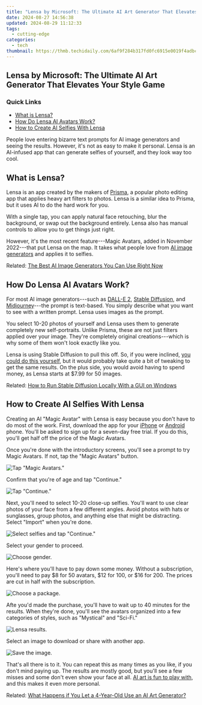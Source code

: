 ```yaml
---
title: "Lensa by Microsoft: The Ultimate AI Art Generator That Elevates Your Style Game"
date: 2024-08-27 14:56:38
updated: 2024-08-29 11:12:33
tags:
  - cutting-edge
categories:
  - tech
thumbnail: https://thmb.techidaily.com/6af9f284b317fd0fc6915e0019f4adbc9dd81ab605d1c55ebd68e10c11778128.png
---
```


## Lensa by Microsoft: The Ultimate AI Art Generator That Elevates Your Style Game

### Quick Links

* [What is Lensa?](https://screen-capture.techidaily.com/2024-approved-macbook-cam-recording-tutorial/)
* [How Do Lensa AI Avatars Work?](https://location-fake.techidaily.com/4-methods-to-turn-off-life-360-on-infinix-hot-30i-without-anyone-knowing-drfone-by-drfone-virtual-android/)
* [How to Create AI Selfies With Lensa](https://unlock-android.techidaily.com/how-to-reset-gmail-password-on-vivo-s18-devices-by-drfone-android/)

 People love entering bizarre text prompts for AI image generators and seeing the results. However, it's not as easy to make it personal. Lensa is an AI-infused app that can generate selfies of yourself, and they look way too cool.

##  What is Lensa?

 Lensa is an app created by the makers of [Prisma](https://www.prisma.io/), a popular photo editing app that applies heavy art filters to photos. Lensa is a similar idea to Prisma, but it uses AI to do the hard work for you.

 With a single tap, you can apply natural face retouching, blur the background, or swap out the background entirely. Lensa also has manual controls to allow you to get things just right.

 However, it's the most recent feature---Magic Avatars, added in November 2022---that put Lensa on the map. It takes what people love from [AI image generators](https://fox-info.techidaily.com/new-synthesize-stellar-titles-using-ai-insights/) and applies it to selfies.

Related: [The Best AI Image Generators You Can Use Right Now](https://fox-info.techidaily.com/new-synthesize-stellar-titles-using-ai-insights/) 

##  How Do Lensa AI Avatars Work?

 For most AI image generators---such as [DALL-E 2](https://facebook-video-footage.techidaily.com/unveiling-distinctions-a-look-at-youtube-and-dailymention-for-2024/), [Stable Diffusion](https://screen-mirroring-recording.techidaily.com/updated-2024-approved-quick-tips-making-high-quality-recordings-on-iphone/), and [Midjourney](https://howto.techidaily.com/google-play-services-wont-update-12-fixes-are-here-on-motorola-moto-g73-5g-drfone-by-drfone-fix-android-problems-fix-android-problems/)\---the prompt is text-based. You simply describe what you want to see with a written prompt. Lensa uses images as the prompt.

 You select 10-20 photos of yourself and Lensa uses them to generate completely new self-portraits. Unlike Prisma, these are not just filters applied over your image. They're completely original creations---which is why some of them won't look exactly like you.

 Lensa is using Stable Diffusion to pull this off. So, if you were inclined, [you could do this yourself](https://sim-unlock.techidaily.com/in-2024-top-imei-unlokers-for-your-tecno-spark-go-2023-phone-by-drfone-android/), but it would probably take quite a bit of tweaking to get the same results. On the plus side, you would avoid having to spend money, as Lensa starts at $7.99 for 50 images.

Related: [How to Run Stable Diffusion Locally With a GUI on Windows](https://sim-unlock.techidaily.com/in-2024-top-imei-unlokers-for-your-tecno-spark-go-2023-phone-by-drfone-android/) 

##  How to Create AI Selfies With Lensa

 Creating an AI "Magic Avatar" with Lensa is easy because you don't have to do most of the work. First, download the app for your [iPhone](https://apps.apple.com/us/app/lensa-ai-photo-video-editor/id1436732536) or [Android](https://www.anrdoezrs.net/links/3607085/type/dlg/sid/UUhtgUeUpU203396/https://play.google.com/store/apps/details?id=com.lensa.app&hl=en%5FUS&gl=US) phone. You'll be asked to sign up for a seven-day free trial. If you do this, you'll get half off the price of the Magic Avatars.

 Once you're done with the introductory screens, you'll see a prompt to try Magic Avatars. If not, tap the "Magic Avatars" button.

![Tap "Magic Avatars."](https://static1.howtogeekimages.com/wordpress/wp-content/uploads/2022/12/2022-12-05_16-48-02.jpg) 

 Confirm that you're of age and tap "Continue."

![Tap "Continue."](https://static1.howtogeekimages.com/wordpress/wp-content/uploads/2022/12/2022-12-05_16-48-38.jpg) 

 Next, you'll need to select 10-20 close-up selfies. You'll want to use clear photos of your face from a few different angles. Avoid photos with hats or sunglasses, group photos, and anything else that might be distracting. Select "Import" when you're done.

![Select selfies and tap "Continue."](https://static1.howtogeekimages.com/wordpress/wp-content/uploads/2022/12/2022-12-05_16-51-40.jpg) 

 Select your gender to proceed.

![Choose gender.](https://static1.howtogeekimages.com/wordpress/wp-content/uploads/2022/12/2022-12-05_16-53-58.jpg) 

 Here's where you'll have to pay down some money. Without a subscription, you'll need to pay $8 for 50 avatars, $12 for 100, or $16 for 200\. The prices are cut in half with the subscription.

![Choose a package.](https://static1.howtogeekimages.com/wordpress/wp-content/uploads/2022/12/2022-12-05_16-55-06.jpg) 

 Afte you'd made the purchase, you'll have to wait up to 40 minutes for the results. When they're done, you'll see the avatars organized into a few categories of styles, such as "Mystical" and "Sci-Fi."

![Lensa results.](https://static1.howtogeekimages.com/wordpress/wp-content/uploads/2022/12/2022-12-05_16-56-46.jpg) 

 Select an image to download or share with another app.

![Save the image.](https://static1.howtogeekimages.com/wordpress/wp-content/uploads/2022/12/2022-12-05_16-57-33.jpg) 

 That's all there is to it. You can repeat this as many times as you like, if you don't mind paying up. The results are mostly good, but you'll see a few misses and some don't even show your face at all. [AI art is fun to play with](https://visual-screen-recording.techidaily.com/updated-myvidhub-testing-a-quest-for-more-features-for-2024/), and this makes it even more personal.

Related: [What Happens if You Let a 4-Year-Old Use an AI Art Generator?](https://visual-screen-recording.techidaily.com/updated-myvidhub-testing-a-quest-for-more-features-for-2024/)

<ins class="adsbygoogle"
     style="display:block"
     data-ad-format="autorelaxed"
     data-ad-client="ca-pub-7571918770474297"
     data-ad-slot="1223367746"></ins>



<ins class="adsbygoogle"
     style="display:block"
     data-ad-client="ca-pub-7571918770474297"
     data-ad-slot="8358498916"
     data-ad-format="auto"
     data-full-width-responsive="true"></ins>
